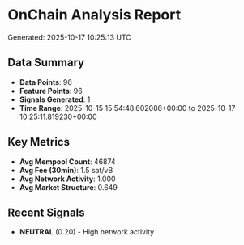 # OnChain Analysis Report
Generated: 2025-10-17 10:25:13 UTC

## Data Summary
- **Data Points**: 96
- **Feature Points**: 96
- **Signals Generated**: 1
- **Time Range**: 2025-10-15 15:54:48.602086+00:00 to 2025-10-17 10:25:11.819230+00:00

## Key Metrics
- **Avg Mempool Count**: 46874
- **Avg Fee (30min)**: 1.5 sat/vB
- **Avg Network Activity**: 1.000
- **Avg Market Structure**: 0.649

## Recent Signals
- **NEUTRAL** (0.20) - High network activity
